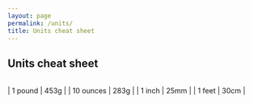 ```yaml
---
layout: page
permalink: /units/
title: Units cheat sheet
---
```


## Units cheat sheet

| | |
|-|-|

| 1 pound | 453g |
| 10 ounces | 283g |
| 1 inch | 25mm |
| 1 feet | 30cm |
